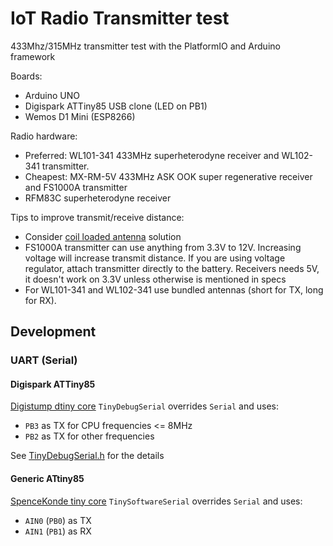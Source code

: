 IoT Radio Transmitter test
==========================

433Mhz/315MHz transmitter test with the PlatformIO and Arduino framework

Boards:
* Arduino UNO
* Digispark ATTiny85 USB clone (LED on PB1)
* Wemos D1 Mini (ESP8266)

Radio hardware:
* Preferred: WL101-341 433MHz superheterodyne receiver and WL102-341 transmitter.
* Cheapest: MX-RM-5V 433MHz ASK OOK super regenerative receiver and FS1000A transmitter
* RFM83C superheterodyne receiver

Tips to improve transmit/receive distance:
* Consider [coil loaded antenna](https://www.instructables.com/433-MHz-Coil-loaded-antenna/) solution
* FS1000A transmitter can use anything from 3.3V to 12V. Increasing voltage will increase transmit distance. If you are using voltage regulator, attach transmitter directly to the battery. Receivers needs 5V, it doesn't work on 3.3V unless otherwise is mentioned in specs
* For WL101-341 and WL102-341 use bundled antennas (short for TX, long for RX).

Development
-----------

### UART (Serial)

#### Digispark ATTiny85

[Digistump dtiny core](https://github.com/ArminJo/DigistumpArduino) `TinyDebugSerial` overrides `Serial` and uses:
- `PB3` as TX for CPU frequencies <= 8MHz
- `PB2` as TX for other frequencies

See [TinyDebugSerial.h](https://github.com/ArminJo/DigistumpArduino/blob/master/digistump-avr/cores/tiny/TinyDebugSerial.h) for the details

#### Generic ATtiny85

[SpenceKonde tiny core](https://github.com/SpenceKonde/ATTinyCore/blob/master/avr/extras/ATtiny_x5.md#uart-serial-support) `TinySoftwareSerial` overrides `Serial` and uses:
- `AIN0` (`PB0`) as TX
- `AIN1` (`PB1`) as RX
